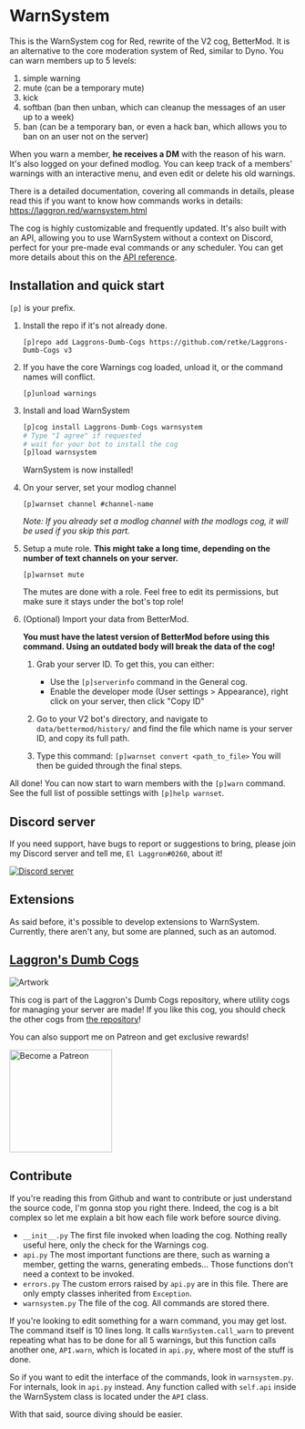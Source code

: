# WarnSystem

This is the WarnSystem cog for Red, rewrite of the V2 cog, BetterMod. It is an alternative to the core moderation system of Red, similar to Dyno. You can warn members up to 5 levels:
1. simple warning
2. mute (can be a temporary mute)
3. kick
4. softban (ban then unban, which can cleanup the messages of an user up to a week)
5. ban (can be a temporary ban, or even a hack ban, which allows you to ban on an user not on the server)

When you warn a member, **he receives a DM** with the reason of his warn. It's also logged on your defined modlog. You can keep track of a members' warnings with an interactive menu, and even edit or delete his old warnings.

There is a detailed documentation, covering all commands in details, please read this if you want to know how commands works in details: https://laggron.red/warnsystem.html

The cog is highly customizable and frequently updated. It's also built with an API, allowing you to use WarnSystem without a context on Discord, perfect for your pre-made eval commands or any scheduler. You can get more details about this on the [API reference](https://laggron.red/warnsystem-api.html).

## Installation and quick start

`[p]` is your prefix.

1.  Install the repo if it's not already done.
    ```
    [p]repo add Laggrons-Dumb-Cogs https://github.com/retke/Laggrons-Dumb-Cogs v3
    ```

2.  If you have the core Warnings cog loaded, unload it, or the command names will conflict.
    ```
    [p]unload warnings
    ```

3.  Install and load WarnSystem
    ```py
    [p]cog install Laggrons-Dumb-Cogs warnsystem
    # Type "I agree" if requested
    # wait for your bot to install the cog
    [p]load warnsystem
    ```
    WarnSystem is now installed!

4.  On your server, set your modlog channel
    ```
    [p]warnset channel #channel-name
    ```
    *Note: If you already set a modlog channel with the modlogs cog, it will be used if you skip this part.*

5.  Setup a mute role. **This might take a long time, depending on the number of text channels on your server.**
    ```
    [p]warnset mute
    ```
    The mutes are done with a role. Feel free to edit its permissions, but make sure it stays under the bot's top role!

6.  (Optional) Import your data from BetterMod.

    **You must have the latest version of BetterMod before using this command. Using an outdated body will break the data of the cog!**

    1.  Grab your server ID. To get this, you can either:
        -   Use the `[p]serverinfo` command in the General cog.
        -   Enable the developer mode (User settings > Appearance), right click on your server, then click  "Copy ID"
    
    2.  Go to your V2 bot's directory, and navigate to `data/bettermod/history/` and find the file which name is your server ID, and copy its full path.

    3.  Type this command: `[p]warnset convert <path_to_file>`
        You will then be guided through the final steps.

All done! You can now start to warn members with the `[p]warn` command.
See the full list of possible settings with `[p]help warnset`.

## Discord server

If you need support, have bugs to report or suggestions to bring, please join my Discord server and tell me, `El Laggron#0260`, about it!

[![Discord server](https://discordapp.com/api/guilds/363008468602454017/embed.png?style=banner3)](https://discord.gg/AVzjfpR)

## Extensions

As said before, it's possible to develop extensions to WarnSystem. Currently, there aren't any, but some are planned, such as an automod.

## [Laggron's Dumb Cogs](https://github.com/retke/Laggrons-Dumb-Cogs)

![Artwork](https://github.com/retke/Laggrons-Dumb-Cogs/blob/master/.github/RESSOURCES/BANNERS/Base_banner.png)

This cog is part of the Laggron's Dumb Cogs repository, where utility cogs for managing your server are made!
If you like this cog, you should check the other cogs from [the repository](https://github.com/retke/Laggrons-Dumb-Cogs)!

You can also support me on Patreon and get exclusive rewards!

<img src="https://c5.patreon.com/external/logo/become_a_patron_button@2x.png" alt="Become a Patreon" width="180"/>

<!-- Replace link by cogs.red link -->

## Contribute

If you're reading this from Github and want to contribute or just understand the source code, I'm gonna stop you right there. Indeed, the cog is a bit complex so let me explain a bit how each file work before source diving.

- `__init__.py` The first file invoked when loading the cog. Nothing really useful here, only the check for the Warnings cog.
- `api.py` The most important functions are there, such as warning a member, getting the warns, generating embeds... Those functions don't need a context to be invoked.
- `errors.py` The custom errors raised by `api.py` are in this file. There are only empty classes inherited from `Exception`.
- `warnsystem.py` The file of the cog. All commands are stored there.

If you're looking to edit something for a warn command, you may get lost. The command itself is 10 lines long. It calls `WarnSystem.call_warn` to prevent repeating what has to be done for all 5 warnings, but this function calls another one, `API.warn`, which is located in `api.py`, where most of the stuff is done.

So if you want to edit the interface of the commands, look in `warnsystem.py`. For internals, look in `api.py` instead. Any function called with `self.api` inside the WarnSystem class is located under the `API` class.

With that said, source diving should be easier.
